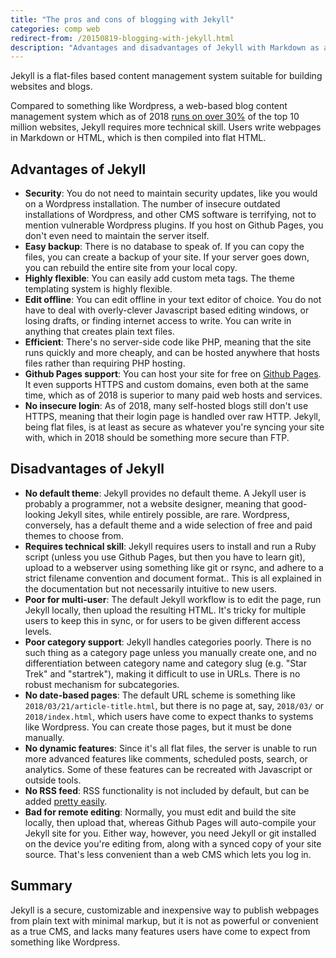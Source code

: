 ```yaml
---
title: "The pros and cons of blogging with Jekyll"
categories: comp web
redirect-from: /20150819-blogging-with-jekyll.html
description: "Advantages and disadvantages of Jekyll with Markdown as a blogging platform."
---
```


Jekyll is a flat-files based content management system suitable for building
websites and blogs.

Compared to something like Wordpress, a web-based blog content management system
which as of 2018 [runs on over
30%](https://w3techs.com/technologies/overview/content_management/all) of the
top 10 million websites, Jekyll requires more technical skill. Users write
webpages in Markdown or HTML, which is then compiled into flat HTML.

## Advantages of Jekyll

* __Security__: You do not need to maintain security updates, like you would on
  a Wordpress installation. The number of insecure outdated installations of
  Wordpress, and other CMS software is terrifying, not to mention vulnerable
  Wordpress plugins. If you host on Github Pages, you don't even need to
  maintain the server itself.
* __Easy backup__: There is no database to speak of. If you can copy the files,
  you can create a backup of your site. If your server goes down, you can
  rebuild the entire site from your local copy.
* __Highly flexible__: You can easily add custom meta tags. The theme templating
  system is highly flexible.
* __Edit offline__: You can edit offline in your text editor of choice. You do
  not have to deal with overly-clever Javascript based editing windows, or
  losing drafts, or finding internet access to write. You can write in anything
  that creates plain text files.
* __Efficient__: There's no server-side code like PHP, meaning that the site
  runs quickly and more cheaply, and can be hosted anywhere that hosts files
  rather than requiring PHP hosting.
* __Github Pages support__: You can host your site for free on
  [Github Pages](https://pages.github.com/). It even supports HTTPS and custom
  domains, even both at the same time, which as of 2018 is superior to many paid
  web hosts and services.
* __No insecure login__: As of 2018, many self-hosted blogs still don't use
  HTTPS, meaning that their login page is handled over raw HTTP. Jekyll, being
  flat files, is at least as secure as whatever you're syncing your site with,
  which in 2018 should be something more secure than FTP.

## Disadvantages of Jekyll

* __No default theme__: Jekyll provides no default theme. A Jekyll user is
  probably a programmer, not a website designer, meaning that good-looking
  Jekyll sites, while entirely possible, are rare. Wordpress, conversely, has a
  default theme and a wide selection of free and paid themes to choose from.
* __Requires technical skill__: Jekyll requires users to install and run a Ruby
  script (unless you use Github Pages, but then you have to learn git), upload
  to a webserver using something like git or rsync, and adhere to a strict
  filename convention and document format.. This is all explained in the
  documentation but not necessarily intuitive to new users.
* __Poor for multi-user__: The default Jekyll workflow is to edit the page, run
  Jekyll locally, then upload the resulting HTML. It's tricky for multiple users
  to keep this in sync, or for users to be given different access levels.
* __Poor category support__: Jekyll handles categories poorly. There is no such
  thing as a category page unless you manually create one, and no
  differentiation between category name and category slug (e.g. "Star Trek" and
  "startrek"), making it difficult to use in URLs. There is no robust mechanism
  for subcategories.
* __No date-based pages__: The default URL scheme is something like
  `2018/03/21/article-title.html`, but there is no page at, say, `2018/03/` or
  `2018/index.html`, which users have come to expect thanks to systems like
  Wordpress. You can create those pages, but it must be done manually.
* __No dynamic features__: Since it's all flat files, the server is unable to
  run more advanced features like comments, scheduled posts, search, or
  analytics. Some of these features can be recreated with Javascript or outside
  tools.
* __No RSS feed__: RSS functionality is not included by default, but can be
  added [pretty easily](https://github.com/orbitalflower/jekyll-rss).
* __Bad for remote editing__: Normally, you must edit and build the site
  locally, then upload that, whereas Github Pages will auto-compile your Jekyll
  site for you. Either way, however, you need Jekyll or git installed on the
  device you're editing from, along with a synced copy of your site source.
  That's less convenient than a web CMS which lets you log in.

## Summary

Jekyll is a secure, customizable and inexpensive way to publish webpages from
plain text with minimal markup, but it is not as powerful or convenient as a
true CMS, and lacks many features users have come to expect from something like
Wordpress.
